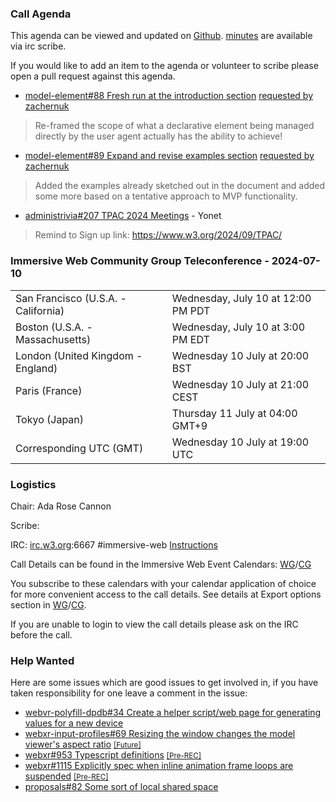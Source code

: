### Call Agenda

This agenda can be viewed and updated on [Github](https://github.com/immersive-web/administrivia/blob/main/meetings/2024/2024-07-10-Immersive_Web_Community_Group_Teleconference-agenda.md).
[minutes](https://www.w3.org/2024/07/09-immersive-web-minutes.html) are available via irc scribe.

If you would like to add an item to the agenda or volunteer to scribe please open a pull request against this agenda.

* [model-element#88 Fresh run at the introduction section](https://github.com/immersive-web/model-element/pull/88) [requested by zachernuk](https://github.com/immersive-web/model-element/pull/88#issuecomment-2215469193)
> Re-framed the scope of what a declarative element being managed directly by the user agent actually has the ability to achieve!
 >

* [model-element#89 Expand and revise examples section](https://github.com/immersive-web/model-element/pull/89) [requested by zachernuk](https://github.com/immersive-web/model-element/pull/89#issuecomment-2215496417)
> Added the examples already sketched out in the document and added some more based on a tentative approach to MVP functionality.
 >

* [administrivia#207 TPAC 2024 Meetings](https://github.com/immersive-web/administrivia/issues/207) - Yonet
> Remind to Sign up link:  https://www.w3.org/2024/09/TPAC/
 >

### Immersive Web Community Group Teleconference - 2024-07-10

<table>
<tr><td> San Francisco (U.S.A. - California) <td> Wednesday, July 10 at 12:00 PM PDT
<tr><td> Boston (U.S.A. - Massachusetts) <td> Wednesday, July 10 at 3:00 PM EDT
<tr><td> London (United Kingdom - England) <td> Wednesday 10 July at 20:00 BST
<tr><td> Paris (France) <td> Wednesday 10 July at 21:00 CEST
<tr><td> Tokyo (Japan) <td> Thursday 11 July at 04:00 GMT+9
<tr><td> Corresponding UTC (GMT) <td> Wednesday 10 July at 19:00 UTC
</table>

### Logistics

Chair: Ada Rose Cannon

Scribe:

IRC: [irc.w3.org](https://irc.w3.org/):6667 #immersive-web [Instructions](https://github.com/immersive-web/administrivia/blob/main/IRC.md)

Call Details can be found in the Immersive Web Event Calendars: [WG](https://www.w3.org/groups/wg/immersive-web/calendar/)/[CG](https://www.w3.org/groups/cg/immersive-web/calendar/)

You subscribe to these calendars with your calendar application of choice for more convenient access to the call details. See details at Export options section in [WG](https://www.w3.org/groups/wg/immersive-web/calendar/#export)/[CG](https://www.w3.org/groups/cg/immersive-web/calendar/#export).

If you are unable to login to view the call details please ask on the IRC before the call.

### Help Wanted

Here are some issues which are good issues to get involved in, if you have taken responsibility for one leave a comment in the issue:

- [webvr-polyfill-dpdb#34 Create a helper script/web page for generating values for a new device](https://github.com/immersive-web/webvr-polyfill-dpdb/issues/34)
- [webxr-input-profiles#69 Resizing the window changes the model viewer's aspect ratio](https://github.com/immersive-web/webxr-input-profiles/issues/69) [<small>[Future]</small>](https://api.github.com/repos/immersive-web/webxr-input-profiles/milestones/4)
- [webxr#953 Typescript definitions](https://github.com/immersive-web/webxr/issues/953) [<small>[Pre-REC]</small>](https://api.github.com/repos/immersive-web/webxr/milestones/16)
- [webxr#1115 Explicitly spec when inline animation frame loops are suspended](https://github.com/immersive-web/webxr/issues/1115) [<small>[Pre-REC]</small>](https://api.github.com/repos/immersive-web/webxr/milestones/16)
- [proposals#82 Some sort of local shared space](https://github.com/immersive-web/proposals/issues/82)


              
